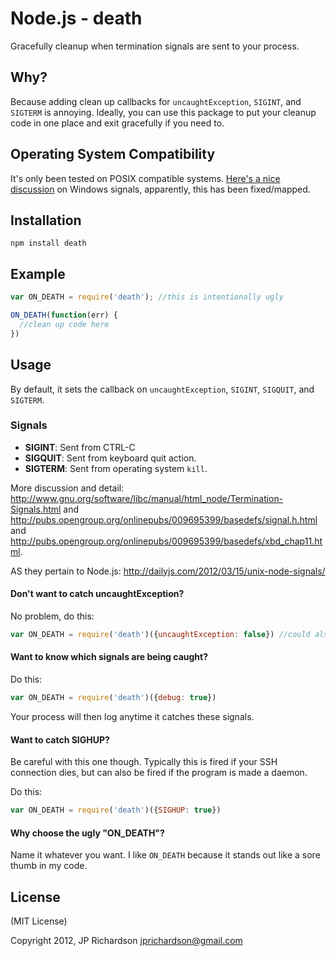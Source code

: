 Node.js - death
================

Gracefully cleanup when termination signals are sent to your process.


Why?
----

Because adding clean up callbacks for `uncaughtException`, `SIGINT`, and `SIGTERM` is annoying. Ideally, you can
use this package to put your cleanup code in one place and exit gracefully if you need to.


Operating System Compatibility
------------------------------

It's only been tested on POSIX compatible systems. [Here's a nice discussion](https://github.com/joyent/node/issues/1553) on Windows signals, apparently, this has been fixed/mapped. 


Installation
------------

    npm install death



Example
------

```js
var ON_DEATH = require('death'); //this is intentionally ugly

ON_DEATH(function(err) {
  //clean up code here  
})
```


Usage
-----

By default, it sets the callback on `uncaughtException`, `SIGINT`, `SIGQUIT`, and `SIGTERM`.

### Signals
- **SIGINT**: Sent from CTRL-C
- **SIGQUIT**: Sent from keyboard quit action.
- **SIGTERM**: Sent from operating system `kill`.

More discussion and detail: http://www.gnu.org/software/libc/manual/html_node/Termination-Signals.html and http://pubs.opengroup.org/onlinepubs/009695399/basedefs/signal.h.html and http://pubs.opengroup.org/onlinepubs/009695399/basedefs/xbd_chap11.html.

AS they pertain to Node.js: http://dailyjs.com/2012/03/15/unix-node-signals/


#### Don't want to catch uncaughtException?

No problem, do this:

```js
var ON_DEATH = require('death')({uncaughtException: false}) //could also use alias: 'uncaught', 'ue', or 'exception'.
```

#### Want to know which signals are being caught?

Do this:

```js
var ON_DEATH = require('death')({debug: true})
```

Your process will then log anytime it catches these signals.

#### Want to catch SIGHUP?

Be careful with this one though. Typically this is fired if your SSH connection dies, but can
also be fired if the program is made a daemon. 

Do this:

```js
var ON_DEATH = require('death')({SIGHUP: true})
```

#### Why choose the ugly "ON_DEATH"?

Name it whatever you want. I like `ON_DEATH` because it stands out like a sore thumb in my code.



License
-------

(MIT License)

Copyright 2012, JP Richardson  <jprichardson@gmail.com>


